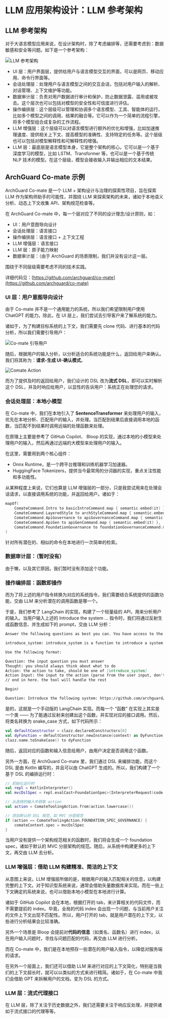 # LLM 应用架构设计：LLM 参考架构

## LLM 参考架构

对于大语言模型应用来说，在设计架构时，除了考虑编排等，还需要考虑到：数据敏感和安全等问题。如下是一个参考架构：

![LLM 参考架构](images/llm-reference-arch.png)

- UI 层：用户界面层，提供给用户与语言模型交互的界面，可以是网页、移动应用、命令行界面等。
- 会话处理层：处理用户与语言模型之间的交互会话，包括对用户输入的解析、对话管理、上下文维护等功能。
- 数据审计层：负责对用户数据进行审计和保护，防止数据泄露、滥用或被攻击。这个层次也可以包括对模型的安全性和可信度进行评估。
- 操作编排层：这个层级可以管理和协调多个语言模型、工具、智能体的运行，比如多个模型之间的调用、结果的融合等。它可以作为一个简单的流程引擎，将多个模型组合成复杂的工作流程。
- LLM 增强层：这个层级可以对语言模型进行额外的优化和增强，比如加速推理速度、提供相关上下文、提高模型的准确性、支持特定的任务等。这个层级也可以包括对模型解释性和可解释性的增强。
- LLM 层：最底层是语言模型本身，它是整个架构的核心。它可以是一个基于深度学习的模型，比如 LSTM、Transformer 等，也可以是一个基于传统 NLP 技术的模型。在这个层级，模型会接收输入并输出相应的文本结果。

## ArchGuard Co-mate 示例

ArchGuard Co-mate 是一个 LLM + 架构设计与治理的探索性项目，旨在探索 LLM 作为架构师助手的可能性，并围绕 LLM 来探索架构的未来，诸如于本地语义分析、动态上下文收集 API、架构规范检查等。

在 ArchGuard Co-mate 中，每一个层对应了不同的设计理念/设计原则，如：

- UI：用户意图导向设计
- 会话处理层：语言接口
- 操作编排层：语言接口 + 上下文工程
- LLM 增强层：语言接口
- LLM 层：原子能力映射
- 数据审计层：（由于 ArchGuard 的场景限制，我们并没有设计这一层。

围绕于不同层级需要考虑不同的技术实践。


详细代码见：[https://github.com/archguard/co-mate](https://github.com/archguard/co-mate)

### UI 层：用户意图导向设计

由于 Co-mate 并不是一个通用能力的系统，所以我们希望限制用户使用 ChatGPT 的能力。除此，在 UI 层上，我们尝试去引导客户来了解系统的能力。

诸如于，为了构建目标系统的上下文，我们需要先 clone 代码、进行基本的代码分析，所以我们需要引导用户：

![Co-mate 引导用户](images/intent-user.png)

随后，根据用户的输入分析，以分析适合的系统功能是什么，返回给用户来确认。我们将其称为：**请求-生成 UI-确认模式**。

![Comate Action](images/request-to-confirm.png)

而为了提供及时的返回给用户，我们设计的 DSL 改为**流式 DSL**，即可以实时解析这个 DSL，并及时响应给用户，以显性的告诉用户：系统正在处理您的请求。

### 会话处理层：本地小模型

在 Co-mate 中，我们在本地引入了 **SentenceTransformer** 来处理用户的输入，优先在本地分析、匹配用户的输入，并处理。当匹配到结果后直接调用本地的函数，当匹配不到结果时调用远端的处理函数来处理。

在原理上主要是参考了 GitHub Copilot、 Bloop 的实现，通过本地的小模型来处理用户的输入，然后再通过远端的大模型来处理用户的输入。

在这里，需要用到两个核心组件：

- Onnx Runtime，是一个跨平台推理和训练机器学习加速器。
- HuggingFace Tokenizers，提供当今最常用的分词器的实现，重点关注性能和多功能性。

从某种程度上来说，它们也算是 LLM 增强层的一部分，只是我尝试用来在处理会话请求，以直接调用系统的功能，并返回给用户。诸如于：

```kotlin
mapOf(
    ComateCommand.Intro to basicIntroCommand.map { semantic.embed(it) },
    ComateCommand.LayeredStyle to archStyleCommand.map { semantic.embed(it) },
    ComateCommand.ApiGovernance to apiGovernanceCommand.map { semantic.embed(it) },
    ComateCommand.ApiGen to apiGenCommand.map { semantic.embed(it) },
    ComateCommand.FoundationGovernance to foundationGovernanceCommand.map { semantic.embed(it) },
)
```

针对所有潜在的、相似的命令在本地进行一次简单的检索。

### 数据审计层：（暂时没有）

由于懒，以及其它原因，我们暂时没有添加这个功能。

### 操作编排层：函数即操作

而为了将上述的用户指令转换为对应的系统指令，我们需要结合系统提供的函数功能，交由 LLM 来分析潜在的调用函数是哪一个。

于是，我们参考了 LangChain 的实现，构建了一个轻量级的 API，用来分析用户的输入。当用户输入上述的 Introduce the system … 指令时，我们将通过反射生成函数信息、并生成如下的 prompt，交由 LLM 分析：

```markdown
Answer the following questions as best you can. You have access to the following tools:

introduce_system: introduce_system is a function to introduce a system.

Use the following format:

Question: the input question you must answer
Thought: you should always think about what to do
Action: the action to take, should be one of [introduce_system]
Action Input: the input to the action (parse from the user input, don't add other additional information)
// end in here. the tool will handle the rest

Begin!

Question: Introduce the following system: https://github.com/archguard/ddd-monolithic-code-sample
```

是的，这就是一个手动版的 LangChain 实现。而每一个 “函数” 在实现上其实是一个类 —— 为了能通过反射来创建出这个函数，并实现对应的接口调用。然后，将类名转换为 snake_case 方式，如下代码所示：

```kotlin
val defaultConstructor = clazz.declaredConstructors[0]
val dyFunction = defaultConstructor.newInstance(context) as DyFunction
clazz.name.toSnakeCase() to dyFunction
```

随后，返回对应的函数和输入信息给用户，由用户决定是否调用这个函数。

另外一方面，在 ArchGuard Co-mate 里，我们通过 DSL 来编排功能，而这个 DSL 是由 Kotlin 编写的，并且可以由 ChatGPT 生成的。所以，我们构建了一个基于 DSL 的编排运行时：

```kotlin
// 初始化运行时
val repl = KotlinInterpreter()
val mvcDslSpec = repl.evalCast<FoundationSpec>(InterpreterRequest(code = mvcFoundation))

// 从选择的输入中获取 action
val action = ComateToolingAction.from(action.lowercase())

// 添加默认的 DSL 规范，如 MVC 分层规范
if (action == ComateToolingAction.FOUNDATION_SPEC_GOVERNANCE) {
    comateContext.spec = mvcDslSpec
}
```

当用户没有提供一个架构规范相关的函数时，我们将会生成一个 foundation spec，诸如于默认的 MVC 分层架构的规范。随后，从系统中构建更多的上下文，再交由 LLM 去分析。

### LLM 增强层：借助 LLM 构建精准、简洁的上下文

从意图上来说，LLM 增强层所做的是，根据用户的输入匹配相关的信息，以构建完整的上下文。对于知识型系统来说，通常会借助矢量数据库来实现。而在一些上下文确定的系统来说，也可以借助本地小模型在本地进行计算。

诸如于 GitHub Copilot 会在本地，根据打开的 tab，来计算相关的代码文件，而不需要提前的 index。毕竟，全局的代码 index 会出现一个问题，与当前用户关注的文件上下文出现不匹配性。所以，用户打开的 tab，就是用户潜在的上下文，以些进行分析结果会比较准确。

另外一个场景是 Bloop 会提前对**代码的信息**（如类名、函数名）进行 index，以在用户输入问题时，寻找与问题匹配的代码，再交由 LLM 进行分析。

而在 Co-mate 中，我们是在本地预存一些潜在的用户输入指令，以降低对服务端的请求。

在另外一个层面上，我们还可以借助 LLM 来进行对应的上下文简化，特别是当我们的上下文超长时，就可以以类似的方式来进行精简。诸如于，在 Co-mate 中我们会借助 GPT 来拆解用户的文档，变为 DSL 的方式。

### LLM 层：流式代理接口

在 LLM 层，除了关注于历史数据之外，我们还需要关注于响应反处理，并提供诸如于流式接口的代理等等。
